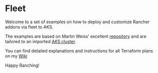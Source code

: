 # Fleet

Welcome to a set of examples on how to deploy and customize Rancher addons via fleet to AKS.

The examples are based on Martin Weiss' excellent [repository](https://github.com/Martin-Weiss/rancher-fleet) and are tailored to an imported [AKS cluster](https://github.com/chfrank-cgn/Rancher/tree/master/aks-cluster).

You can find detailed explanations and instructions for all Terraform plans on my [Wiki](https://chfrank-cgn.github.io/)

Happy Ranching!

